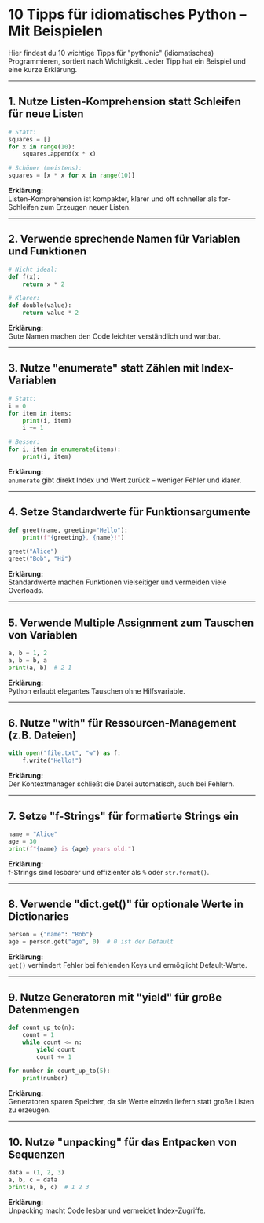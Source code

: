 # 10 Tipps für idiomatisches Python – Mit Beispielen

Hier findest du 10 wichtige Tipps für "pythonic" (idiomatisches) Programmieren, sortiert nach 
Wichtigkeit. Jeder Tipp hat ein Beispiel und eine kurze Erklärung.

---

## 1. Nutze Listen-Komprehension statt Schleifen für neue Listen

```python
# Statt:
squares = []
for x in range(10):
    squares.append(x * x)

# Schöner (meistens):
squares = [x * x for x in range(10)]
```
**Erklärung:**  
Listen-Komprehension ist kompakter, klarer und oft schneller als for-Schleifen zum Erzeugen 
neuer Listen.

---

## 2. Verwende sprechende Namen für Variablen und Funktionen

```python
# Nicht ideal:
def f(x):
    return x * 2

# Klarer:
def double(value):
    return value * 2
```
**Erklärung:**  
Gute Namen machen den Code leichter verständlich und wartbar.

---

## 3. Nutze "enumerate" statt Zählen mit Index-Variablen

```python
# Statt:
i = 0
for item in items:
    print(i, item)
    i += 1

# Besser:
for i, item in enumerate(items):
    print(i, item)
```
**Erklärung:**  
`enumerate` gibt direkt Index und Wert zurück – weniger Fehler und klarer.

---

## 4. Setze Standardwerte für Funktionsargumente

```python
def greet(name, greeting="Hello"):
    print(f"{greeting}, {name}!")

greet("Alice")
greet("Bob", "Hi")
```
**Erklärung:**  
Standardwerte machen Funktionen vielseitiger und vermeiden viele Overloads.

---

## 5. Verwende Multiple Assignment zum Tauschen von Variablen

```python
a, b = 1, 2
a, b = b, a
print(a, b)  # 2 1
```
**Erklärung:**  
Python erlaubt elegantes Tauschen ohne Hilfsvariable.

---

## 6. Nutze "with" für Ressourcen-Management (z.B. Dateien)

```python
with open("file.txt", "w") as f:
    f.write("Hello!")
```
**Erklärung:**  
Der Kontextmanager schließt die Datei automatisch, auch bei Fehlern.

---

## 7. Setze "f-Strings" für formatierte Strings ein

```python
name = "Alice"
age = 30
print(f"{name} is {age} years old.")
```
**Erklärung:**  
f-Strings sind lesbarer und effizienter als `%` oder `str.format()`.

---

## 8. Verwende "dict.get()" für optionale Werte in Dictionaries

```python
person = {"name": "Bob"}
age = person.get("age", 0)  # 0 ist der Default
```
**Erklärung:**  
`get()` verhindert Fehler bei fehlenden Keys und ermöglicht Default-Werte.

---

## 9. Nutze Generatoren mit "yield" für große Datenmengen

```python
def count_up_to(n):
    count = 1
    while count <= n:
        yield count
        count += 1

for number in count_up_to(5):
    print(number)
```
**Erklärung:**  
Generatoren sparen Speicher, da sie Werte einzeln liefern statt große Listen zu erzeugen.

---

## 10. Nutze "unpacking" für das Entpacken von Sequenzen

```python
data = (1, 2, 3)
a, b, c = data
print(a, b, c)  # 1 2 3
```
**Erklärung:**  
Unpacking macht Code lesbar und vermeidet Index-Zugriffe.

